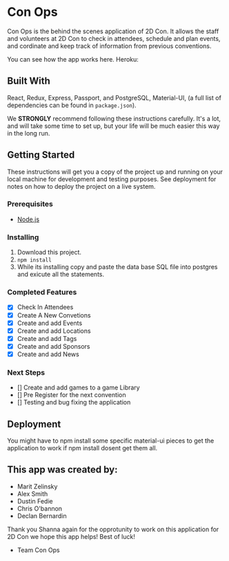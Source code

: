 # Con Ops
Con Ops is the behind the scenes application of 2D Con. It allows the staff and volunteers at 2D Con to check in attendees, schedule and plan events, and cordinate and keep track of information from previous conventions. 

You can see how the app works here. Heroku:

## Built With
React, Redux, Express, Passport, and PostgreSQL, Material-UI, (a full list of dependencies can be found in `package.json`).

We **STRONGLY** recommend following these instructions carefully. It's a lot, and will take some time to set up, but your life will be much easier this way in the long run.

## Getting Started
These instructions will get you a copy of the project up and running on your local machine for development and testing purposes. See deployment for notes on how to deploy the project on a live system.

### Prerequisites

- [Node.js](https://nodejs.org/en/)

### Installing 

1. Download this project.
2. `npm install`
3. While its installing copy and paste the data base SQL file into postgres and exicute all the statements. 

### Completed Features
- [X] Check In Attendees
- [X] Create A New Convetions
- [X] Create and add Events
- [X] Create and add Locations
- [X] Create and add Tags
- [X] Create and add Sponsors
- [X] Create and add News

### Next Steps
- [] Create and add games to a game Library 
- [] Pre Register for the next convention 
- [] Testing and bug fixing the application

## Deployment 

You might have to npm install some specific material-ui pieces to get the application to work if npm install dosent get them all. 

## This app was created by: 
- Marit Zelinsky 
- Alex Smith
- Dustin Fedie
- Chris O'bannon 
- Declan Bernardin

Thank you Shanna again for the opprotunity to work on this application for 2D Con we hope this app helps! Best of luck!

- Team Con Ops

